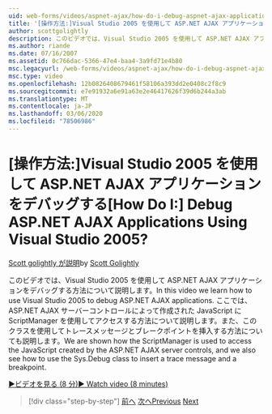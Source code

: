 ```yaml
---
uid: web-forms/videos/aspnet-ajax/how-do-i-debug-aspnet-ajax-applications-using-visual-studio-2005
title: '[操作方法:]Visual Studio 2005 を使用して ASP.NET AJAX アプリケーションをデバッグする | Microsoft Docs'
author: scottgolightly
description: このビデオでは、Visual Studio 2005 を使用して ASP.NET AJAX アプリケーションをデバッグする方法について説明します。 ここでは、ScriptManager コントロールを使用して JavaScript にアクセスする方法を示します。
ms.author: riande
ms.date: 07/16/2007
ms.assetid: 0c766dac-5366-47e4-baa4-3a9fd71e4b80
msc.legacyurl: /web-forms/videos/aspnet-ajax/how-do-i-debug-aspnet-ajax-applications-using-visual-studio-2005
msc.type: video
ms.openlocfilehash: 12b0826408679461f58106a393dd2e0408c2f8c9
ms.sourcegitcommit: e7e91932a6e91a63e2e46417626f39d6b244a3ab
ms.translationtype: MT
ms.contentlocale: ja-JP
ms.lasthandoff: 03/06/2020
ms.locfileid: "78506986"
---
```

# <a name="how-do-i-debug-aspnet-ajax-applications-using-visual-studio-2005"></a><span data-ttu-id="21dd0-105">[操作方法:]Visual Studio 2005 を使用して ASP.NET AJAX アプリケーションをデバッグする</span><span class="sxs-lookup"><span data-stu-id="21dd0-105">[How Do I:] Debug ASP.NET AJAX Applications Using Visual Studio 2005?</span></span>

<span data-ttu-id="21dd0-106">[Scott golightly が説明](https://github.com/scottgolightly)</span><span class="sxs-lookup"><span data-stu-id="21dd0-106">by [Scott Golightly](https://github.com/scottgolightly)</span></span>

<span data-ttu-id="21dd0-107">このビデオでは、Visual Studio 2005 を使用して ASP.NET AJAX アプリケーションをデバッグする方法について説明します。</span><span class="sxs-lookup"><span data-stu-id="21dd0-107">In this video we learn how to use Visual Studio 2005 to debug ASP.NET AJAX applications.</span></span> <span data-ttu-id="21dd0-108">ここでは、ASP.NET AJAX サーバーコントロールによって作成された JavaScript に ScriptManager を使用してアクセスする方法について説明します。また、このクラスを使用してトレースメッセージとブレークポイントを挿入する方法についても説明します。</span><span class="sxs-lookup"><span data-stu-id="21dd0-108">We are shown how the ScriptManager is used to access the JavaScript created by the ASP.NET AJAX server controls, and we also see how to use the Sys.Debug class to insert a trace message and a breakpoint.</span></span>

[<span data-ttu-id="21dd0-109">&#9654;ビデオを見る (8 分)</span><span class="sxs-lookup"><span data-stu-id="21dd0-109">&#9654; Watch video (8 minutes)</span></span>](https://channel9.msdn.com/Blogs/ASP-NET-Site-Videos/how-do-i-debug-aspnet-ajax-applications-using-visual-studio-2005)

> [!div class="step-by-step"]
> <span data-ttu-id="21dd0-110">[前へ](how-do-i-use-the-aspnet-ajax-profile-services.md)
> [次へ](how-do-i-build-a-custom-aspnet-ajax-server-control.md)</span><span class="sxs-lookup"><span data-stu-id="21dd0-110">[Previous](how-do-i-use-the-aspnet-ajax-profile-services.md)
[Next](how-do-i-build-a-custom-aspnet-ajax-server-control.md)</span></span>
